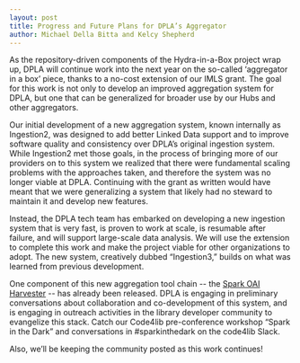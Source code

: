 ```yaml
---
layout: post
title: Progress and Future Plans for DPLA’s Aggregator
author: Michael Della Bitta and Kelcy Shepherd 
---
```


As the repository-driven components of the Hydra-in-a-Box project wrap up, DPLA will continue work into the next year on the so-called ‘aggregator in a box’ piece, thanks to a no-cost extension of our IMLS grant. The goal for this work is not only to develop an improved aggregation system for DPLA, but one that can be generalized for broader use by our Hubs and other aggregators.

Our initial development of a new aggregation system, known internally as Ingestion2, was designed to add better Linked Data support and to improve software quality and consistency over DPLA’s original ingestion system. While Ingestion2 met those goals, in the process of bringing more of our providers on to this system we realized that there were fundamental scaling problems with the approaches taken, and therefore the system was no longer viable at DPLA. Continuing with the grant as written would have meant that we were generalizing a system that likely had no steward to maintain it and develop new features. 

Instead, the DPLA tech team has embarked on developing a new ingestion system that is very fast, is proven to work at scale, is resumable after failure, and will support large-scale data analysis. We will use the extension to complete this work and make the project viable for other organizations to adopt. The new system, creatively dubbed “Ingestion3,” builds on what was learned from previous development.

One component of this new aggregation tool chain -- the [Spark OAI Harvester](https://github.com/dpla/ingestion3) -- has already been released. DPLA is engaging in preliminary conversations about collaboration and co-development of this system, and is engaging in outreach activities in the library developer community to evangelize this stack. Catch our Code4lib pre-conference workshop “Spark in the Dark” and conversations in #sparkinthedark on the code4lib Slack.

Also, we’ll be keeping the community posted as this work continues!

